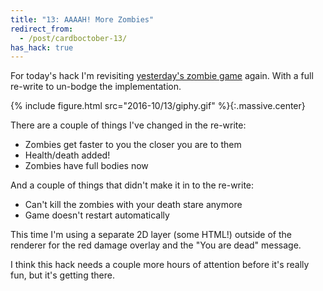 ```yaml
---
title: "13: AAAAH! More Zombies"
redirect_from:
  - /post/cardboctober-13/
has_hack: true
---
```


For today's hack I'm revisiting [yesterday's zombie game](/post/cardboctober-12) again. With a full re-write to un-bodge the implementation.

<!-- more -->

{% include figure.html src="2016-10/13/giphy.gif" %}{:.massive.center}

There are a couple of things I've changed in the re-write:

- Zombies get faster to you the closer you are to them
- Health/death added!
- Zombies have full bodies now

And a couple of things that didn't make it in to the re-write:

- Can't kill the zombies with your death stare anymore
- Game doesn't restart automatically

This time I'm using a separate 2D layer (some HTML!) outside of the renderer for the red damage overlay and the "You are dead" message.

I think this hack needs a couple more hours of attention before it's really fun, but it's getting there.
